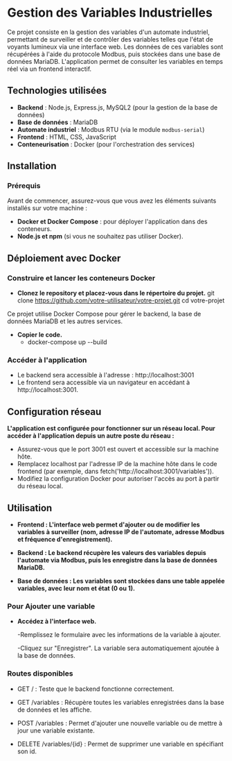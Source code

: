 # Gestion des Variables Industrielles

Ce projet consiste en la gestion des variables d'un automate industriel, permettant de surveiller et de contrôler des variables telles que l'état de voyants lumineux via une interface web. Les données de ces variables sont récupérées à l'aide du protocole Modbus, puis stockées dans une base de données MariaDB. L'application permet de consulter les variables en temps réel via un frontend interactif.

## Technologies utilisées

- **Backend** : Node.js, Express.js, MySQL2 (pour la gestion de la base de données)
- **Base de données** : MariaDB
- **Automate industriel** : Modbus RTU (via le module `modbus-serial`)
- **Frontend** : HTML, CSS, JavaScript
- **Conteneurisation** : Docker (pour l'orchestration des services)

## Installation

### Prérequis

Avant de commencer, assurez-vous que vous avez les éléments suivants installés sur votre machine :

- **Docker et Docker Compose** : pour déployer l'application dans des conteneurs.
- **Node.js et npm** (si vous ne souhaitez pas utiliser Docker).

## Déploiement avec Docker

### Construire et lancer les conteneurs Docker

- **Clonez le repository et placez-vous dans le répertoire du projet.**
    git clone https://github.com/votre-utilisateur/votre-projet.git
    cd votre-projet
  
Ce projet utilise Docker Compose pour gérer le backend, la base de données MariaDB et les autres services.

- **Copier le code.**
  - docker-compose up --build

### Accéder à l'application

- Le backend sera accessible à l'adresse : http://localhost:3001
- Le frontend sera accessible via un navigateur en accédant à http://localhost:3001.

## Configuration réseau

**L'application est configurée pour fonctionner sur un réseau local. Pour accéder à l'application depuis un autre poste du réseau :**
- Assurez-vous que le port 3001 est ouvert et accessible sur la machine hôte.
- Remplacez localhost par l'adresse IP de la machine hôte dans le code frontend (par exemple, dans fetch('http://localhost:3001/variables')).
- Modifiez la configuration Docker pour autoriser l'accès au port à partir du réseau local.

## Utilisation

- **Frontend : L'interface web permet d'ajouter ou de modifier les variables à surveiller (nom, adresse IP de l'automate, adresse Modbus et fréquence d'enregistrement).**

- **Backend : Le backend récupère les valeurs des variables depuis l'automate via Modbus, puis les enregistre dans la base de données MariaDB.**

- **Base de données : Les variables sont stockées dans une table appelée variables, avec leur nom et état (0 ou 1).**

### Pour Ajouter une variable
  
- **Accédez à l'interface web.**

   -Remplissez le formulaire avec les informations de la variable à ajouter.

  -Cliquez sur "Enregistrer". La variable sera automatiquement ajoutée à la base de données.

### Routes disponibles

- GET / : Teste que le backend fonctionne correctement.

 - GET /variables : Récupère toutes les variables enregistrées dans la base de données et les affiche.

 - POST /variables : Permet d'ajouter une nouvelle variable ou de mettre à jour une variable existante.

 - DELETE /variables/{id} : Permet de supprimer une variable en spécifiant son id.


